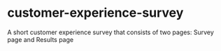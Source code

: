 # customer-experience-survey
A short customer experience survey that consists of two pages: Survey page and Results page
